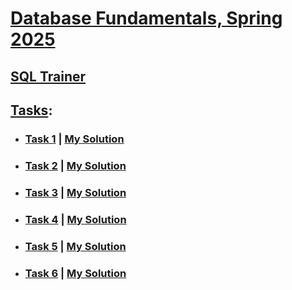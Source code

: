 # [Database Fundamentals, Spring 2025](https://tikape.mooc.fi/kevat-2025/)

## [SQL Trainer](https://sqltrainer.withmooc.fi/)


## [Tasks](https://tasks.withmooc.fi/tikape-kevat-2025):

- ### [Task 1](https://tasks.withmooc.fi/tikape-kevat-2025/1) | [My Solution](task1/README.md)
- ### [Task 2](https://tasks.withmooc.fi/tikape-kevat-2025/2) | [My Solution](task2/README.md)
- ### [Task 3](https://tasks.withmooc.fi/tikape-kevat-2025/3) | [My Solution](task3/README.md)
- ### [Task 4](https://tasks.withmooc.fi/tikape-kevat-2025/4) | [My Solution](task4/README.md)
- ### [Task 5](https://tasks.withmooc.fi/tikape-kevat-2025/5) | [My Solution](task5/README.md)
- ### [Task 6](https://tasks.withmooc.fi/tikape-kevat-2025/6) | [My Solution](task6/README.md)
